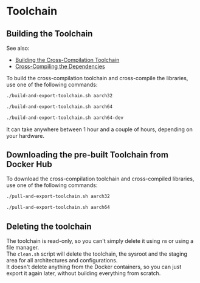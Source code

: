 # Toolchain


## Building the Toolchain

See also:

- [Building the Cross-Compilation Toolchain](https://tttapa.github.io/Pages/Raspberry-Pi/C++-Development/Building-The-Toolchain.html)
- [Cross-Compiling the Dependencies](https://tttapa.github.io/Pages/Raspberry-Pi/C++-Development/Dependencies.html)

To build the cross-compilation toolchain and cross-compile the libraries, use one of the following commands:

```sh
./build-and-export-toolchain.sh aarch32
```
```sh
./build-and-export-toolchain.sh aarch64
```
```sh
./build-and-export-toolchain.sh aarch64-dev
```

It can take anywhere between 1 hour and a couple of hours, depending on your hardware.

## Downloading the pre-built Toolchain from Docker Hub

To download the cross-compilation toolchain and cross-compiled libraries, use one of the following commands:

```sh
./pull-and-export-toolchain.sh aarch32
```
```sh
./pull-and-export-toolchain.sh aarch64
```

## Deleting the toolchain

The toolchain is read-only, so you can't simply delete it using `rm` or using
a file manager.  
The `clean.sh` script will delete the toolchain, the sysroot and the staging 
area for all architectures and configurations.  
It doesn't delete anything from the Docker containers, so you can just export it
again later, without building everything from scratch.